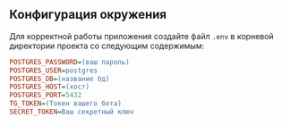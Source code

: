 ## Конфигурация окружения

Для корректной работы приложения создайте файл `.env` в корневой директории проекта со следующим содержимым:

```ini
POSTGRES_PASSWORD=(ваш пароль)
POSTGRES_USER=postgres
POSTGRES_DB=(название бд)
POSTGRES_HOST=(хост)
POSTGRES_PORT=5432
TG_TOKEN=(Токен вашего бота)
SECRET_TOKEN=Ваш секретный ключ
